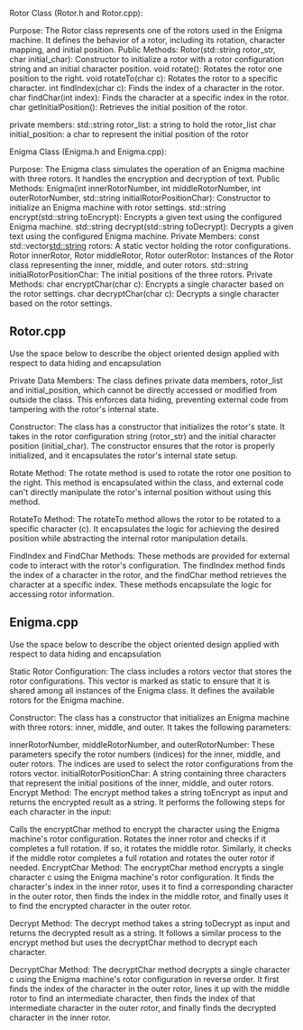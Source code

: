 Rotor Class (Rotor.h and Rotor.cpp):

Purpose: The Rotor class represents one of the rotors used in the Enigma machine. It defines the behavior of a rotor, including its rotation, character mapping, and initial position.
Public Methods:
    Rotor(std::string rotor_str, char initial_char): Constructor to initialize a rotor with a rotor configuration string and an initial character position.
    void rotate(): Rotates the rotor one position to the right.
    void rotateTo(char c): Rotates the rotor to a specific character.
    int findIndex(char c): Finds the index of a character in the rotor.
    char findChar(int index): Finds the character at a specific index in the rotor.
    char getInitialPosition(): Retrieves the initial position of the rotor.

private members:
    std::string rotor_list: a string to hold the rotor_list
    char initial_position: a char to represent the initial position of the rotor

Enigma Class (Enigma.h and Enigma.cpp):

Purpose: The Enigma class simulates the operation of an Enigma machine with three rotors. It handles the encryption and decryption of text.
Public Methods:
    Enigma(int innerRotorNumber, int middleRotorNumber, int outerRotorNumber, std::string initialRotorPositionChar): Constructor to initialize an Enigma machine with rotor settings.
    std::string encrypt(std::string toEncrypt): Encrypts a given text using the configured Enigma machine.
    std::string decrypt(std::string toDecrypt): Decrypts a given text using the configured Enigma machine.
Private Members:
    const std::vector<std::string> rotors: A static vector holding the rotor configurations.
    Rotor innerRotor, Rotor middleRotor, Rotor outerRotor: Instances of the Rotor class representing the inner, middle, and outer rotors.
    std::string initialRotorPositionChar: The initial positions of the three rotors.
Private Methods:
    char encryptChar(char c): Encrypts a single character based on the rotor settings.
    char decryptChar(char c): Decrypts a single character based on the rotor settings.



## Rotor.cpp

Use the space below to describe the object oriented design applied with respect to data hiding and encapsulation

Private Data Members: The class defines private data members, rotor_list and initial_position, which cannot be directly accessed or modified from outside the class. This enforces data hiding, preventing external code from tampering with the rotor's internal state.

Constructor: The class has a constructor that initializes the rotor's state. It takes in the rotor configuration string (rotor_str) and the initial character position (initial_char). The constructor ensures that the rotor is properly initialized, and it encapsulates the rotor's internal state setup.

Rotate Method: The rotate method is used to rotate the rotor one position to the right. This method is encapsulated within the class, and external code can't directly manipulate the rotor's internal position without using this method.

RotateTo Method: The rotateTo method allows the rotor to be rotated to a specific character (c). It encapsulates the logic for achieving the desired position while abstracting the internal rotor manipulation details.

FindIndex and FindChar Methods: These methods are provided for external code to interact with the rotor's configuration. The findIndex method finds the index of a character in the rotor, and the findChar method retrieves the character at a specific index. These methods encapsulate the logic for accessing rotor information.



## Enigma.cpp

Use the space below to describe the object oriented design applied with respect to data hiding and encapsulation


Static Rotor Configuration: The class includes a rotors vector that stores the rotor configurations. This vector is marked as static to ensure that it is shared among all instances of the Enigma class. It defines the available rotors for the Enigma machine.

Constructor: The class has a constructor that initializes an Enigma machine with three rotors: inner, middle, and outer. It takes the following parameters:

innerRotorNumber, middleRotorNumber, and outerRotorNumber: These parameters specify the rotor numbers (indices) for the inner, middle, and outer rotors. The indices are used to select the rotor configurations from the rotors vector.
initialRotorPositionChar: A string containing three characters that represent the initial positions of the inner, middle, and outer rotors.
Encrypt Method: The encrypt method takes a string toEncrypt as input and returns the encrypted result as a string. It performs the following steps for each character in the input:

Calls the encryptChar method to encrypt the character using the Enigma machine's rotor configuration.
Rotates the inner rotor and checks if it completes a full rotation. If so, it rotates the middle rotor. Similarly, it checks if the middle rotor completes a full rotation and rotates the outer rotor if needed.
EncryptChar Method: The encryptChar method encrypts a single character c using the Enigma machine's rotor configuration. It finds the character's index in the inner rotor, uses it to find a corresponding character in the outer rotor, then finds the index in the middle rotor, and finally uses it to find the encrypted character in the outer rotor.

Decrypt Method: The decrypt method takes a string toDecrypt as input and returns the decrypted result as a string. It follows a similar process to the encrypt method but uses the decryptChar method to decrypt each character.

DecryptChar Method: The decryptChar method decrypts a single character c using the Enigma machine's rotor configuration in reverse order. It first finds the index of the character in the outer rotor, lines it up with the middle rotor to find an intermediate character, then finds the index of that intermediate character in the outer rotor, and finally finds the decrypted character in the inner rotor.
